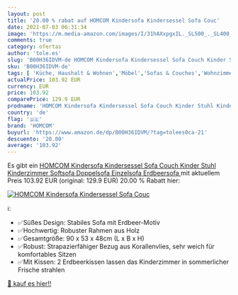 ```yaml
---
layout: post
title: '20.00 % rabat auf HOMCOM Kindersofa Kindersessel Sofa Couc'
date: 2021-07-03 06:31:34
image: 'https://m.media-amazon.com/images/I/31hAXxpgxIL._SL500_._SL400_.jpg'
comments: true
category: ofertas
author: 'tole.es'
slug: 'B00H36IDVM-de HOMCOM Kindersofa Kindersessel Sofa Couch Kinder Stuhl...'
sku: 'B00H36IDVM-de'
tags: [ 'Küche, Haushalt & Wohnen','Möbel','Sofas & Couches','Wohnzimmermöbel','homcom', ]
actualPrice: 103.92 EUR
currency: EUR
price: 103.92
comparePrice: 129.9 EUR
prodname: 'HOMCOM Kindersofa Kindersessel Sofa Couch Kinder Stuhl Kinderzimmer Softsofa Doppelsofa Einzelsofa Erdbeersofa '
country: 'de'
flag: '🇩🇪'
brand: 'HOMCOM'
buyurl: 'https://www.amazon.de/dp/B00H36IDVM/?tag=tolees0ca-21'
descuento: '20.00'
average: '103.92'
---
```


Es gibt ein [HOMCOM Kindersofa Kindersessel Sofa Couch Kinder Stuhl Kinderzimmer Softsofa Doppelsofa Einzelsofa Erdbeersofa ](https://www.amazon.de/dp/B00H36IDVM/?tag=tolees0ca-21) mit aktuellem Preis 103.92 EUR (original: 129.9 EUR) 20.00 % Rabatt hier:

[![HOMCOM Kindersofa Kindersessel Sofa Couc](https://m.media-amazon.com/images/I/31hAXxpgxIL._SL500_._SL400_.jpg)](https://www.amazon.de/dp/B00H36IDVM/?tag=tolees0ca-21)

ℹ️:

- ✅Süßes Design: Stabiles Sofa mit Erdbeer-Motiv
- ✅Hochwertig: Robuster Rahmen aus Holz
- ✅Gesamtgröße: 90 x 53 x 48cm (L x B x H)
- ✅Robust: Strapazierfähiger Bezug aus Korallenvlies, sehr weich für komfortables Sitzen
- ✅Mit Kissen: 2 Erdbeerkissen lassen das Kinderzimmer in sommerlicher Frische strahlen

[🛒 kauf es hier!!](https://www.amazon.de/dp/B00H36IDVM/?tag=tolees0ca-21)

